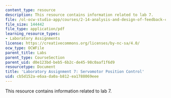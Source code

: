 ```yaml
---
content_type: resource
description: This resource contains information related to lab 7.
file: /ol-ocw-studio-app/courses/2-14-analysis-and-design-of-feedback-control-systems-spring-2014/cb5d152ae6aada0ab812ea1788069eee_MIT2_14S14_Lab_7.pdf
file_size: 144442
file_type: application/pdf
learning_resource_types:
- Laboratory Assignments
license: https://creativecommons.org/licenses/by-nc-sa/4.0/
ocw_type: OCWFile
parent_title: Labs
parent_type: CourseSection
parent_uid: d0e123bd-beb5-6b2c-de45-98c0aaf1f6d9
resourcetype: Document
title: 'Laboratory Assignment 7: Servomotor Position Control'
uid: cb5d152a-e6aa-da0a-b812-ea1788069eee
---
```

This resource contains information related to lab 7.